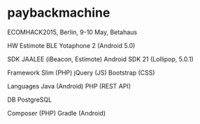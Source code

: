 # paybackmachine
ECOMHACK2015, Berlin, 9-10 May, Betahaus

HW
Estimote BLE
Yotaphone 2 (Android 5.0)

SDK
JAALEE (iBeacon, Estimote)
Android SDK 21 (Lollipop, 5.0.1)

Framework
Slim (PHP)
jQuery (JS)
Bootstrap (CSS)

Languages
Java (Android)
PHP (REST API)

DB
PostgreSQL

Composer (PHP)
Gradle (Android)

